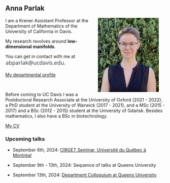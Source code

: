## Anna Parlak

<img align="right" style="width: 20vw; margin: 0px 20px" src="files/IMG_1078.jpeg">

I am a Krener Assistant Professor at the Department of Mathematics of the University of California in Davis. 

My research revolves around __low-dimensional manifolds__.

You can get in contact with me at ![email](files/20B57BDE-B485-4812-A296-BD844F43BA4B_4_5005_c.jpeg)

[My departmental profile](https://www.math.ucdavis.edu/people/general-profile?fac_id=aparlak)

&nbsp;


Before coming to UC Davis I was a Postdoctoral Research Associate at the University of Oxford (2021 - 2022), a PhD student at the University of Warwick (2017 - 2021), and a MSc (2015 - 2017) and a BSc (2012 - 2015) student at the University of Gdańsk. Besides mathematics, I also have a BSc in biotechnology.

[My CV](files/Parlak_CV_March2024_AmE.pdf)


### Upcoming talks

* September 6th, 2024: [CIRGET Seminar, Université du Québec à Montréal](https://www.cirget.uqam.ca/en/seminars.html)

* September 9th - 13th, 2024: Sequence of talks at Queens University

* September 13th, 2024: [Department Colloquium at Queens University](https://www.queensu.ca/mathstat/seminars/colloquium)




